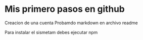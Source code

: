 
<h1>Mis primero pasos en github</h1>
Creacion de una cuenta
Probamdo markdown en archivo readme

Para instalar el sismetam debes ejecutar npm


